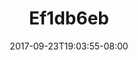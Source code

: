 ---
title: Ef1db6eb
date: 2017-09-23T19:03:55-08:00
draft: false
location: Mt. Rainier, WA
img_url: https://d17enza3bfujl8.cloudfront.net/ef1db6eb.jpg
original_fn: ""
tags:
- Mt. Rainier, WA
- Olives
- dogs

---